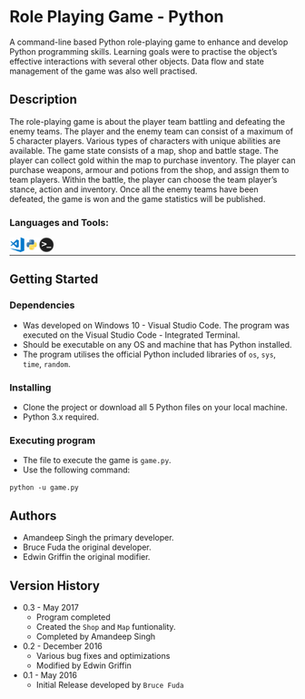 
# Role Playing Game - Python

A command-line based Python role-playing game to enhance and develop Python programming skills. Learning goals were to practise the object’s effective interactions with several other objects. Data flow and state management of the game was also well practised.

## Description

The role-playing game is about the player team battling and defeating the enemy teams. The player and the enemy team can consist of a maximum of 5 character players. Various types of characters with unique abilities are available. The game state consists of a map, shop and battle stage. The player can collect gold within the map to purchase inventory. The player can purchase weapons, armour and potions from the shop, and assign them to team players. Within the battle, the player can choose the team player’s stance, action and inventory. Once all the enemy teams have been defeated, the game is won and the game statistics will be published.

### Languages and Tools:

<img align="left" alt="Visual Studio Code" width="26px" src="https://raw.githubusercontent.com/github/explore/80688e429a7d4ef2fca1e82350fe8e3517d3494d/topics/visual-studio-code/visual-studio-code.png" />
<img align="left" alt="Python" width="26px" src="https://raw.githubusercontent.com/github/explore/80688e429a7d4ef2fca1e82350fe8e3517d3494d/topics/python/python.png" />
<img align="left" alt="Terminal" width="26px" src="https://raw.githubusercontent.com/github/explore/80688e429a7d4ef2fca1e82350fe8e3517d3494d/topics/terminal/terminal.png" />

<br/>

---

## Getting Started

### Dependencies

* Was developed on Windows 10 - Visual Studio Code. The program was executed on the Visual Studio Code - Integrated Terminal.
* Should be executable on any OS and machine that has Python installed.
* The program utilises the official Python included libraries of `os`, `sys`, `time`, `random`.

### Installing

* Clone the project or download all 5 Python files on your local machine.
* Python 3.x required.

### Executing program

* The file to execute the game is `game.py`.
* Use the following command:
```
python -u game.py
```

## Authors

* Amandeep Singh the primary developer.
* Bruce Fuda the original developer.
* Edwin Griffin the original modifier.

## Version History

* 0.3 - May 2017
    * Program completed
    * Created the `Shop` and `Map` funtionality.
    * Completed by Amandeep Singh
* 0.2 - December 2016
    * Various bug fixes and optimizations
    * Modified by Edwin Griffin
* 0.1 - May 2016
    * Initial Release developed by `Bruce Fuda`
